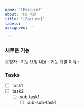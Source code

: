 ```yaml
---
name: "[Feature]"
about: 기능 개발
title: "[Feature]"
labels: ''
assignees: ''

---
```


### 새로운 기능
요청자 : 
기능 요청 내용 :
기능 개발 이유 :

### Tasks
- [ ] task1
- [ ] task2
   - [ ] sub-task1
      - [ ] sub-sub-task1
